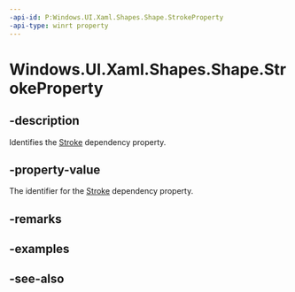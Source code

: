 ```yaml
---
-api-id: P:Windows.UI.Xaml.Shapes.Shape.StrokeProperty
-api-type: winrt property
---
```


<!-- Property syntax
public Windows.UI.Xaml.DependencyProperty StrokeProperty { get; }
-->

# Windows.UI.Xaml.Shapes.Shape.StrokeProperty

## -description
Identifies the [Stroke](shape_stroke.md) dependency property.



## -property-value
The identifier for the [Stroke](shape_stroke.md) dependency property.

## -remarks

## -examples

## -see-also
